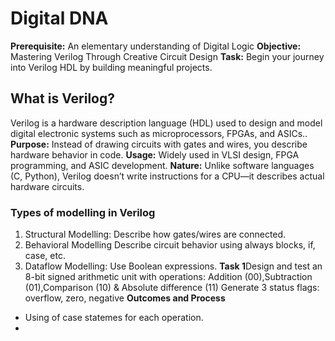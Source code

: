 # Digital DNA
**Prerequisite:** An elementary understanding of Digital Logic
**Objective:** Mastering Verilog Through Creative Circuit Design
**Task:** Begin your journey into Verilog HDL by building meaningful projects.
## What is Verilog?
Verilog is a hardware description language (HDL) used to design and model digital electronic systems such as microprocessors, FPGAs, and ASICs..
**Purpose:** Instead of drawing circuits with gates and wires, you describe hardware behavior in code.
**Usage:** Widely used in VLSI design, FPGA programming, and ASIC development.
**Nature:** Unlike software languages (C, Python), Verilog doesn’t write instructions for a CPU—it describes actual hardware circuits.
### Types of modelling in Verilog 
1. Structural Modelling: Describe how gates/wires are connected.
2. Behavioral Modelling Describe circuit behavior using always blocks, if, case, etc.
3. Dataflow Modelling: Use Boolean expressions.
**Task 1**Design and test an 8-bit signed arithmetic unit with operations:
Addition (00),Subtraction (01),Comparison (10) & Absolute difference (11)
Generate 3 status flags: overflow, zero, negative
**Outcomes and Process**
- Using of case statemes for each operation.
- 
